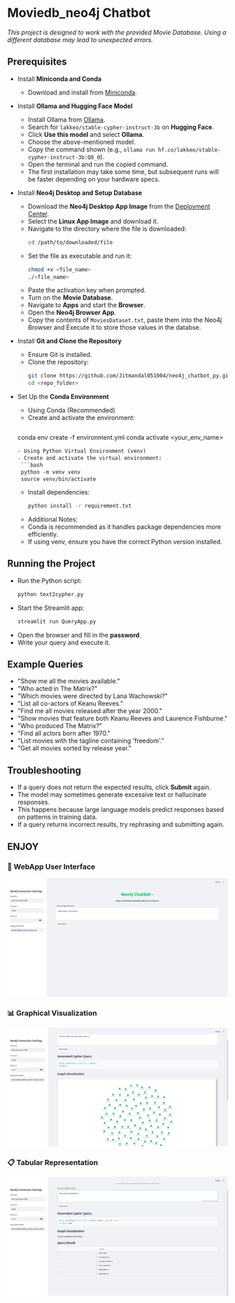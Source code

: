 # Moviedb_neo4j Chatbot

*This project is designed to work with the provided Movie Database. Using a different database may lead to unexpected errors.*

## Prerequisites

- Install **Miniconda and Conda**
  - Download and install from [Miniconda](https://docs.conda.io/en/latest/miniconda.html).

- Install **Ollama and Hugging Face Model**
  - Install Ollama from [Ollama](https://ollama.ai/).
  - Search for `lakkeo/stable-cypher-instruct-3b` on **Hugging Face**.
  - Click **Use this model** and select **Ollama**.
  - Choose the above-mentioned model.
  - Copy the command shown (e.g., `ollama run hf.co/lakkeo/stable-cypher-instruct-3b:Q8_0`).
  - Open the terminal and run the copied command.
  - The first installation may take some time, but subsequent runs will be faster depending on your hardware specs.

- Install **Neo4j Desktop and Setup Database**
  - Download the **Neo4j Desktop App Image** from the [Deployment Center](https://neo4j.com/deployment-center/#drivers).
  - Select the **Linux App Image** and download it.
  - Navigate to the directory where the file is downloaded:
    ```bash
    cd /path/to/downloaded/file
    ```
  - Set the file as executable and run it:
    ```bash
    chmod +x <file_name>
    ./<file_name>
    ```
  - Paste the activation key when prompted.
  - Turn on the **Movie Database**.
  - Navigate to **Apps** and start the **Browser**.
  - Open the **Neo4j Browser App**.
  - Copy the contents of `MoviesDataset.txt`, paste them into the Neo4j Browser and Execute it to store those values in the databse.

- Install **Git and Clone the Repository**
  - Ensure Git is installed.
  - Clone the repository:
    ```bash
    git clone https://github.com/Jitmandal051004/neo4j_chatbot_py.git <repo_folder_name>
    cd <repo_folder>
    ```

- Set Up the **Conda Environment**
  - Using Conda (Recommended)
   - Create and activate the environment:
     ```bash
    conda env create -f environment.yml
    conda activate <your_env_name>
    ```
  - Using Python Virtual Environment (venv) 
   - Create and activate the virtual environment:
     ```bash
     python -m venv venv
     source venv/bin/activate 
     ```
   - Install dependencies:
     ```bash
     python install -r requirement.txt
     ```
  - Additional Notes:
   - Conda is recommended as it handles package dependencies more efficiently.
   - If using venv, ensure you have the correct Python version installed.
  

## Running the Project

- Run the Python script:
  ```bash
  python text2cypher.py
  ```
- Start the Streamlit app:
  ```bash
  streamlit run QueryApp.py
  ```
- Open the browser and fill in the **password**.
- Write your query and execute it.

## Example Queries

- "Show me all the movies available."
- "Who acted in The Matrix?"
- "Which movies were directed by Lana Wachowski?"
- "List all co-actors of Keanu Reeves."
- "Find me all movies released after the year 2000."
- "Show movies that feature both Keanu Reeves and Laurence Fishburne."
- "Who produced The Matrix?"
- "Find all actors born after 1970."
- "List movies with the tagline containing 'freedom'."
- "Get all movies sorted by release year."

## Troubleshooting

- If a query does not return the expected results, click **Submit** again.
- The model may sometimes generate excessive text or hallucinate responses.
- This happens because large language models predict responses based on patterns in training data.
- If a query returns incorrect results, try rephrasing and submitting again.

## ENJOY

### 📌 WebApp User Interface
![WebApp UI](./images/webAppUI.png)

### 📊 Graphical Visualization
![Graphical Result](./images/GraphicVisual.png)

### 📋 Tabular Representation
![Tabular Result](./images/tabularView.png)

